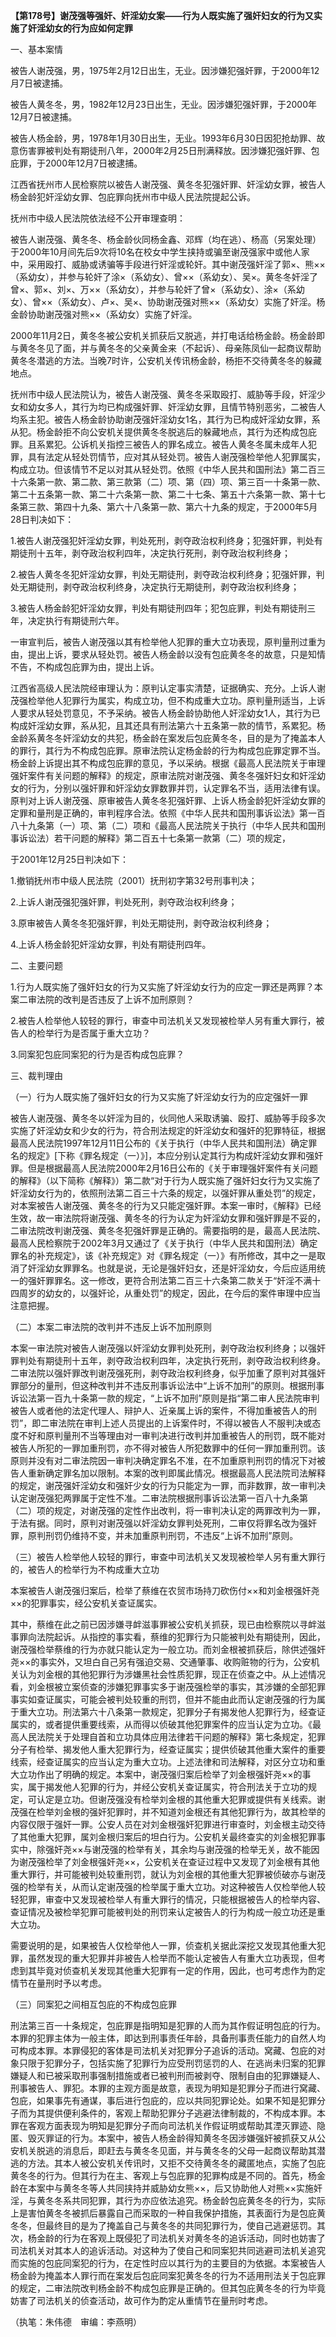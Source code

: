**【第178号】谢茂强等强奸、奸淫幼女案——行为人既实施了强奸妇女的行为又实施了奸淫幼女的行为应如何定罪**

一、基本案情

被告人谢茂强，男，1975年2月12日出生，无业。因涉嫌犯强奸罪，于2000年12月7日被逮捕。

被告人黄冬冬，男，1982年12月23日出生，无业。因涉嫌犯强奸罪，于2000年12月7日被逮捕。

被告人杨金龄，男，1978年1月30日出生，无业。1993年6月30日因犯抢劫罪、故意伤害罪被判处有期徒刑八年，2000年2月25日刑满释放。因涉嫌犯强奸罪、包庇罪，于2000年12月7日被逮捕。

江西省抚州市人民检察院以被告人谢茂强、黄冬冬犯强奸罪、奸淫幼女罪，被告人杨金龄犯奸淫幼女罪、包庇罪向抚州市中级人民法院提起公诉。

抚州市中级人民法院依法经不公开审理查明：

被告人谢茂强、黄冬冬、杨金龄伙同杨金鑫、邓辉（均在逃）、杨高（另案处理）于2000年10月间先后9次将10名在校女中学生挟持或骗至谢茂强家中或他人家中，采用殴打、威胁或诱骗等手段进行奸淫或轮奸。其中谢茂强奸淫了郭×、熊××（系幼女），并参与轮奸了涂×（系幼女）、曾××（系幼女）、吴×。黄冬冬奸淫了曾×、郭×、刘×、万××（系幼女），并参与轮奸了曾×（系幼女）、涂×（系幼女）、曾××（系幼女）、卢×、吴×、协助谢茂强对熊××（系幼女）实施了奸淫。杨金龄协助谢茂强对熊××（系幼女）实施了奸淫。

2000年11月2日，黄冬冬被公安机关抓获后又脱逃，并打电话给杨金龄。杨金龄即与黄冬冬见了面，并与黄冬冬的父亲黄金来（不起诉）、母亲陈凤仙一起商议帮助黄冬冬潜逃的方法。当晚7时许，公安机关传讯杨金龄，杨拒不交待黄冬冬的躲藏地点。

抚州市中级人民法院认为，被告人谢茂强、黄冬冬采取殴打、威胁等手段，奸淫少女和幼女多人，其行为均已构成强奸罪、奸淫幼女罪，且情节特别恶劣，二被告人均系主犯。被告人杨金龄协助谢茂强奸淫幼女1名，其行为已构成奸淫幼女罪，系从犯。杨金龄拒不向公安机关提供黄冬冬脱逃后的躲藏地点，其行为还构成包庇罪。且系累犯。公诉机关指控三被告人的罪名成立。被告人黄冬冬属未成年人犯罪，具有法定从轻处罚情节，应对其从轻处罚。被告人谢茂强检举他人犯罪属实，构成立功。但该情节不足以对其从轻处罚。依照《中华人民共和国刑法》第二百三十六条第一款、第二款、第三款第（二）项、第（四）项、第三百一十条第一款、第二十五条第一款、第二十六条第一款、第二十七条、第五十六条第一款、第十七条第三款、第四十九条、第六十八条第一款、第六十九条的规定，于2000年5月28日判决如下：

1.被告人谢茂强犯奸淫幼女罪，判处死刑，剥夺政治权利终身；犯强奸罪，判处有期徒刑十五年，剥夺政治权利四年，决定执行死刑，剥夺政治权利终身；

2.被告人黄冬冬犯奸淫幼女罪，判处无期徒刑，剥夺政治权利终身；犯强奸罪，判处无期徒刑，剥夺政治权利终身，决定执行无期徒刑，剥夺政治权利终身；

3.被告人杨金龄犯奸淫幼女罪，判处有期徒刑四年；犯包庇罪，判处有期徒刑三年，决定执行有期徒刑六年。

一审宣判后，被告人谢茂强以其有检举他人犯罪的重大立功表现，原判量刑过重为由，提出上诉，要求从轻处罚。被告人杨金龄以没有包庇黄冬冬的故意，只是知情不告，不构成包庇罪为由，提出上诉。

江西省高级人民法院经审理认为：原判认定事实清楚，证据确实、充分。上诉人谢茂强检举他人犯罪行为属实，构成立功，但不构成重大立功。原判量刑适当，上诉人要求从轻处罚意见，不予采纳。被告人杨金龄协助他人奸淫幼女1人，其行为已构成奸淫幼女罪，系从犯，且其还具有刑法第六十五条第一款的情节，系累犯。杨金龄系黄冬冬奸淫幼女的共犯，杨金龄在案发后包庇黄冬冬，目的是为了掩盖本人的罪行，其行为不构成包庇罪。原审法院认定杨金龄的行为构成包庇罪定罪不当。杨金龄上诉提出其不构成包庇罪的意见，予以采纳。根据《最高人民法院关于审理强奸案件有关问题的解释》的规定，原审法院对谢茂强、黄冬冬强奸妇女和奸淫幼女的行为，分别以强奸罪和奸淫幼女罪数罪并罚，认定罪名不当，适用法律有误。原判对上诉人谢茂强、原审被告人黄冬冬犯强奸罪、上诉人杨金龄犯奸淫幼女罪的定罪和量刑是正确的，审判程序合法。依照《中华人民共和国刑事诉讼法》第一百八十九条第（一）项、第（二）项和《最高人民法院关于执行（中华人民共和国刑事诉讼法）若干问题的解释》第二百五十七条第一款第（二）项的规定，

于2001年12月25日判决如下：

1.撤销抚州市中级人民法院（2001）抚刑初字第32号刑事判决；

2.上诉人谢茂强犯强奸罪，判处死刑，剥夺政治权利终身；

3.原审被告人黄冬冬犯强奸罪，判处无期徒刑，剥夺政治权利终身；

4.上诉人杨金龄犯奸淫幼女罪，判处有期徒刑四年。

二、主要问题

1.行为人既实施了强奸妇女的行为又实施了奸淫幼女行为的应定一罪还是两罪？本案二审法院的改判是否违反了上诉不加刑原则？

2.被告人检举他人较轻的罪行，审查中司法机关又发现被检举人另有重大罪行，被告人的检举行为是否属于重大立功？

3.同案犯包庇同案犯的行为是否构成包庇罪？

三、裁判理由

（一）行为人既实施了强奸妇女的行为又实施了奸淫幼女行为的应定强奸一罪

被告人谢茂强、黄冬冬以奸淫为目的，伙同他人采取诱骗、殴打、威胁等手段多次实施了奸淫幼女和少女的行为，符合刑法规定的奸淫幼女和强奸的犯罪特征，根据最高人民法院1997年12月11日公布的《关于执行（中华人民共和国刑法）确定罪名的规定》\[下称《罪名规定（一）》\]，本应分别认定其行为构成奸淫幼女罪和强奸罪。但是根据最高人民法院2000年2月16日公布的《关于审理强奸案件有关问题的解释》（以下简称《解释》）第二款“对于行为人既实施了强奸妇女行为又实施了奸淫幼女行为的，依照刑法第二百三十六条的规定，以强奸罪从重处罚”的规定，对本案被告人谢茂强、黄冬冬的行为又只能定强奸罪。本案一审时，《解释》已经生效，故一审法院将谢茂强、黄冬冬的行为认定为奸淫幼女罪和强奸罪是不妥的，二审法院改判谢茂强、黄冬冬犯强奸罪是正确的。需要指明的是，最高人民法院、最高人民检察院于2002年3月又通过了《关于执行（中华人民共和国刑法）确定罪名的补充规定》，该《补充规定》对《罪名规定（一）》有所修改，其中之一是取消了奸淫幼女罪罪名。也就是说，无论是强奸妇女，还是奸淫幼女，今后应适用统一的强奸罪罪名。这一修改，更符合刑法第二百三十六条第二款关于“奸淫不满十四周岁的幼女的，以强奸论，从重处罚”的规定，因此，在今后的案件审理中应当注意把握。

（二）本案二审法院的改判并不违反上诉不加刑原则

本案一审法院对被告人谢茂强以奸淫幼女罪判处死刑，剥夺政治权利终身；以强奸罪判处有期徒刑十五年，剥夺政治权利四年，决定执行死刑，剥夺政治权利终身。二审法院以强奸罪改判谢茂强死刑，剥夺政治权利终身，似乎加重了原判对其强奸罪部分的量刑，但这种改判并不违反刑事诉讼法中“上诉不加刑”的原则。根据刑事诉讼法第一百九十条第一款的规定，“上诉不加刑”原则是指“第二审人民法院审判被告人或者他的法定代理人、辩护人、近亲属上诉的案件，不得加重被告人的刑罚”，即二审法院在审判上述人员提出的上诉案件时，不得以被告人不服判决或态度不好和原判量刑不当等理由对一审判决进行改判并加重被告人的刑罚，既不能对被告人所犯的一罪加重刑罚，亦不得对被告人所犯数罪中的任何一罪加重刑罚。该原则并没有对二审法院因一审判决确定罪名不准，在不加重原判刑罚的情况下对被告人重新确定罪名加以限制。本案的改判即属此情况。根据最高人民法院司法解释的规定，谢茂强奸淫幼女和强奸少女的行为只能定为一罪，而非数罪，故一审判决认定谢茂强犯两罪属于定性不准。二审法院根据刑事诉讼法第一百八十九条第（二）项的规定，对谢茂强的定性作出改判，将一审判决认定的两罪改判为一罪，于法有据。同时，原判对谢茂强以奸淫幼女罪判处死刑，二审仅将罪名改为强奸罪，原判刑罚仍维持不变，并未加重原判刑罚，不违反“上诉不加刑”原则。

（三）被告人检举他人较轻的罪行，审查中司法机关又发现被检举人另有重大罪行的，被告人的检举行为不构成重大立功

本案被告人谢茂强归案后，检举了蔡维在农贸市场持刀砍伤付××和刘金根强奸尧××的犯罪事实，经公安机关查证属实。

其中，蔡维在此之前已因涉嫌寻衅滋事罪被公安机关抓获，现已由检察院以寻衅滋事罪向法院起诉。从指控的事实看，蔡维的犯罪行为只能被判处有期徒刑，因此，谢茂强检举蔡维的行为亦就只能认定为一般立功。而刘金根被抓获后，除供述强奸尧××的事实外，又坦白自己另有强迫交易、交通肇事、收购赃物的行为，公安机关认为刘金根的其他犯罪行为涉嫌黑社会性质犯罪，现正在侦查之中。从上述情况看，刘金根被立案侦查的涉嫌犯罪事实多于谢茂强检举的事实，其涉嫌的全部犯罪事实如查证属实，可能会被判处较重的刑罚，但并不能由此而认定谢茂强的行为属于重大立功。刑法第六十八条第一款规定，犯罪分子有揭发他人犯罪行为，经查证属实的，或者提供重要线索，从而得以侦破其他犯罪案件的应当认定为立功。《最高人民法院关于处理自首和立功具体应用法律若干问题的解释》第七条规定，犯罪分子有检举、揭发他人重大犯罪行为，经查证属实；提供侦破其他重大案件的重要线索，经查证属实的应当认定为重大立功。上述法律和司法解释，对区分立功和重大立功作出了明确的规定。本案中，谢茂强归案后检举了刘金根强奸尧××的事实，属于揭发他人犯罪的行为，并经公安机关查证属实，符合刑法关于立功的规定，可认定是立功。但谢茂强没有检举刘金根的其他重大犯罪或提供有关线索。谢茂强在检举刘金根的强奸犯罪时，并不知道刘金根还有其他犯罪行为，故其检举的内容仅限于强奸一罪。公安人员在对刘金根强奸犯罪进行审查时，刘金根主动交待了其他重大犯罪，属刘金根归案后的坦白行为。公安机关最终查实的刘金根犯罪事实中，除强奸尧××与谢茂强的检举有关，其余均与谢茂强的检举无关，故不能因为谢茂强检举了刘金根强奸尧××，公安机关在查证过程中又发现了刘金根有其他重大罪行，并可能被判处较重刑罚，就认为刘金根的其他重大犯罪被侦破亦与谢茂强的检举有关，从而认定谢茂强的检举属于重大立功。对这种被告人仅检举他人较轻犯罪，审查中又发现被检举人有重大罪行的情况，只能根据被告人的检举内容、查证情况及被检举犯罪可能被判处的刑罚来认定被告人的行为构成一般立功还是重大立功。

需要说明的是，如果被告人仅检举他人一罪，侦查机关据此深挖又发现其他重大犯罪，虽然发现的重大犯罪并非被告人检举而不能认定被告人有重大立功表现，但考虑到其毕竟对侦查机关发现其他重大犯罪有一定的作用，因此，也可考虑作为酌定情节在量刑时予以考虑。

（三）同案犯之间相互包庇的不构成包庇罪

刑法第三百一十条规定，包庇罪是指明知是犯罪的人而为其作假证明包庇的行为。本罪的犯罪主体为一般主体，即达到刑事责任年龄，具备刑事责任能力的自然人均可构成本罪。本罪侵犯的客体是司法机关对犯罪分子追诉的活动。窝藏、包庇的对象只限于犯罪分子，包括实施了犯罪行为应受刑罚惩罚的人、在逃尚未归案的犯罪嫌疑人和已被采取刑事强制措施或者已被判刑而被剥夺、限制自由的犯罪嫌疑人、刑事被告人、罪犯。本罪的主观方面是故意，表现为明知是犯罪分子而进行窝藏、包庇，如果事先有通谋，事后进行包庇的，应以共同犯罪论处。如果不知是犯罪分子而为其提供便利条件的，客观上帮助犯罪分子逃避法律制裁的，不构成本罪。本罪在客观方面表现为明知是犯罪分子而向司法机关作假证明或帮助其湮灭罪迹、隐匿、毁灭罪证的行为。本案中，被告人杨金龄得知黄冬冬因涉嫌强奸被抓获又从公安机关脱逃的消息后，即赶去与黄冬冬见面，并与黄冬冬的父母一起商议帮助其潜逃的方法。其本人被公安机关传讯时，又拒不交待黄冬冬的藏匿地点，实施了包庇黄冬冬的行为。但其行为在主、客观上与包庇罪的犯罪构成是不同的。首先，杨金龄在本案中与黄冬冬等人共同挟持并威胁幼女熊××，后又协助他人对熊××实施奸淫，与黄冬冬系共同犯罪，其行为亦应依法追究。杨金龄包庇黄冬冬的行为，实际上是害怕黄冬冬被抓后暴露自己而采取的一种自我保护措施，其表面行为是包庇黄冬冬，但最终目的是为了掩盖自己与黄冬冬的共同犯罪行为，使自己逃避惩罚。其次，杨金龄的行为在客观上既侵犯了司法机关对黄冬冬的追诉活动，同时也妨害了司法机关对其本人的追诉活动。对这种为了使自己和同案犯共同逃避司法机关追究而实施的包庇同案犯的行为，在定性时应以其行为的主要目的为依据。本案被告人杨金龄为掩盖本人罪行而在案发后包庇同案犯黄冬冬的行为不适用刑法关于包庇罪的规定，二审法院改判杨金龄不构成包庇罪是正确的。但其包庇黄冬冬的行为毕竟妨害了司法机关的侦查活动，故可作为酌定从重情节在量刑时考虑。

（执笔：朱伟德　审编：李燕明）